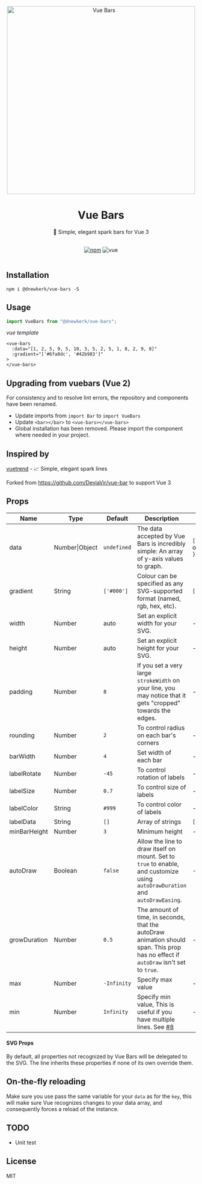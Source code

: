 <div align="center">
  <img src="https://raw.githubusercontent.com/dnewkerk/vue-bars/master/media/logo.png" width="500" alt="Vue Bars">
  <br>
  <h1>Vue Bars</h1>
  <p>🌈 Simple, elegant spark bars for Vue 3</p>
  <br>
  <a href="https://www.npmjs.org/package/@dnewkerk/vue-bars"><img src="https://img.shields.io/npm/v/@dnewkerk/vue-bars.svg?style=flat-square" alt="npm"></a>
  <img src="https://img.shields.io/badge/vue-^3.0-4fc08d.svg?colorA=2c3e50&style=flat-square" alt="vue">
</div>

<br>

## Installation

```shell
npm i @dnewkerk/vue-bars -S
```

## Usage

```js
import VueBars from "@dnewkerk/vue-bars";
```

_vue template_

```vue
<vue-bars
  :data="[1, 2, 5, 9, 5, 10, 3, 5, 2, 5, 1, 8, 2, 9, 0]"
  :gradient="['#6fa8dc', '#42b983']"
>
</vue-bars>
```

## Upgrading from vuebars (Vue 2)

For consistency and to resolve lint errors, the repository and components have been renamed.

- Update imports from `import Bar` to `import VueBars`
- Update `<bar></bar>` to `<vue-bars></vue-bars>`
- Global installation has been removed. Please import the component where needed in your project.

## Inspired by

[vuetrend](https://www.npmjs.org/package/vuetrend) - 📈 Simple, elegant spark lines

Forked from https://github.com/DeviaVir/vue-bar to support Vue 3

## Props

| Name         | Type           | Default     | Description                                                                                                                         | Example                                                                      |
| ------------ | -------------- | ----------- | ----------------------------------------------------------------------------------------------------------------------------------- | ---------------------------------------------------------------------------- |
| data         | Number\|Object | `undefined` | The data accepted by Vue Bars is incredibly simple: An array of y-axis values to graph.                                             | `[120, 149, 193.4, 200, 92]` or `[{ value: 4 }, { value: 6 }, { value: 8 }]` |
| gradient     | String         | `['#000']`  | Colour can be specified as any SVG-supported format (named, rgb, hex, etc).                                                         | `['#0FF', '#F0F', '#FF0']`                                                   |
| width        | Number         | auto        | Set an explicit width for your SVG.                                                                                                 | -                                                                            |
| height       | Number         | auto        | Set an explicit height for your SVG.                                                                                                | -                                                                            |
| padding      | Number         | `8`         | If you set a very large `strokeWidth` on your line, you may notice that it gets "cropped" towards the edges.                        | -                                                                            |
| rounding     | Number         | `2`         | To control radius on each bar's corners                                                                                             | -                                                                            |
| barWidth     | Number         | `4`         | Set width of each bar                                                                                                               | -                                                                            |
| labelRotate  | Number         | `-45`       | To control rotation of labels                                                                                                       | -                                                                            |
| labelSize    | Number         | `0.7`       | To control size of labels                                                                                                           | -                                                                            |
| labelColor   | String         | `#999`      | To control color of labels                                                                                                          | -                                                                            |
| labelData    | String         | `[]`        | Array of strings                                                                                                                    | `['label1','label2','label3']`                                               |
| minBarHeight | Number         | `3`         | Minimum height                                                                                                                      | -                                                                            |
| autoDraw     | Boolean        | `false`     | Allow the line to draw itself on mount. Set to `true` to enable, and customize using `autoDrawDuration` and `autoDrawEasing`.       | -                                                                            |
| growDuration | Number         | `0.5`       | The amount of time, in seconds, that the autoDraw animation should span. This prop has no effect if `autoDraw` isn't set to `true`. | -                                                                            |
| max          | Number         | `-Infinity` | Specify max value                                                                                                                   | -                                                                            |
| min          | Number         | `Infinity`  | Specify min value, This is useful if you have multiple lines. See [#8](https://github.com/QingWei-Li/vue-trend/issues/8)            | -                                                                            |

#### SVG Props

By default, all properties not recognized by Vue Bars will be delegated to the SVG. The line inherits these properties if none of its own override them.

## On-the-fly reloading

Make sure you use pass the same variable for your `data` as for the `key`, this will make sure Vue recognizes changes to your data array,
and consequently forces a reload of the instance.

## TODO

- Unit test

## License

MIT
